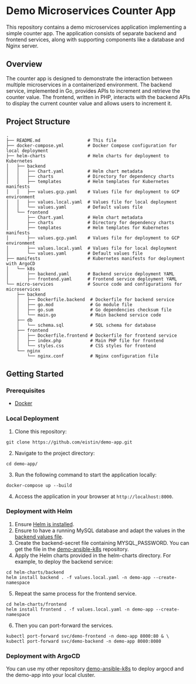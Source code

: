 # Demo Microservices Counter App

This repository contains a demo microservices application implementing a simple counter app. The application consists of separate backend and frontend services, along with supporting components like a database and Nginx server.

## Overview
The counter app is designed to demonstrate the interaction between multiple microservices in a containerized environment. The backend service, implemented in Go, provides APIs to increment and retrieve the counter value. The frontend, written in PHP, interacts with the backend APIs to display the current counter value and allows users to increment it.

## Project Structure
```
.
├── README.md                  # This file
├── docker-compose.yml         # Docker Compose configuration for local deployment
├── helm-charts                # Helm charts for deployment to Kubernetes
│   ├── backend
│   │   ├── Chart.yaml         # Helm chart metadata
│   │   ├── charts             # Directory for dependency charts
│   │   ├── templates          # Helm templates for Kubernetes manifests
│   │   ├── values.gcp.yaml    # Values file for deployment to GCP environment
│   │   ├── values.local.yaml  # Values file for local deployment
│   │   └── values.yaml        # Default values file
│   └── frontend
│       ├── Chart.yaml         # Helm chart metadata
│       ├── charts             # Directory for dependency charts
│       ├── templates          # Helm templates for Kubernetes manifests
│       ├── values.gcp.yaml    # Values file for deployment to GCP environment
│       ├── values.local.yaml  # Values file for local deployment
│       └── values.yaml        # Default values file
├── manifests                  # Kubernetes manifests for deployment with ArgoCD
│   └── k8s
│       ├── backend.yaml       # Backend service deployment YAML
│       ├── frontend.yaml      # Frontend service deployment YAML
└── micro-services             # Source code and configurations for microservices
    ├── backend
    │   ├── Dockerfile.backend  # Dockerfile for backend service
    │   ├── go.mod              # Go module file
    │   ├── go.sum              # Go dependencies checksum file
    │   └── main.go             # Main backend service code
    ├── db
    │   └── schema.sql          # SQL schema for database
    ├── frontend
    │   ├── Dockerfile.frontend # Dockerfile for frontend service
    │   ├── index.php           # Main PHP file for frontend
    │   └── styles.css          # CSS styles for frontend
    └── nginx
        └── nginx.conf          # Nginx configuration file
```

## Getting Started

### Prerequisites

- [Docker](https://docs.docker.com/engine/install/)
  
### Local Deployment

1. Clone this repository:
```
git clone https://github.com/eistin/demo-app.git
```
2. Navigate to the project directory:
```
cd demo-app/
```
3. Run the following command to start the application locally:
```
docker-compose up --build
```
4. Access the application in your browser at `http://localhost:8000`.

### Deployment with Helm

1. Ensure [Helm is installed](https://helm.sh/docs/intro/install/).
2. Ensure to have a running MySQL database and adapt the values in the [backend values file](./helm-charts/backend/values.local.yaml).
3. Create the backend-secret file containing MYSQL_PASSWORD. You can get the file in the [demo-ansible-k8s](manifests/demo-app/demo-backend-secret.yaml) repository.
4. Apply the Helm charts provided in the helm-charts directory. For example, to deploy the backend service:
```
cd helm-charts/backend
helm install backend . -f values.local.yaml -n demo-app --create-namespace
```
5. Repeat the same process for the frontend service.
```
cd helm-charts/frontend
helm install frontend . -f values.local.yaml -n demo-app --create-namespace
```
6. Then you can port-forward the services.
```
kubectl port-forward svc/demo-frontend -n demo-app 8000:80 & \
kubectl port-forward svc/demo-backend -n demo-app 8080:8080
```

### Deployment with ArgoCD

You can use my other repository [demo-ansible-k8s](https://github.com/eistin/demo-ansible-k8s) to deploy argocd and the demo-app into your local cluster.